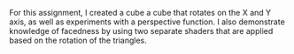 For this assignment, I created a cube a cube that rotates on the X and Y axis, as well as experiments with a perspective function. I also demonstrate knowledge of facedness by using two separate shaders that are applied based on the rotation of the triangles.

